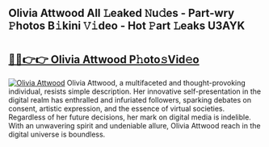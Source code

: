 ## Olivia Attwood All 𝙻eaked 𝙽u𝚍es - Part-wry 𝙿hotos B𝚒kini 𝚅𝚒deo - Hot 𝙿art 𝙻eaks U3AYK

# <h2><a href="http://ld0ad7h.urlbe.top/?page=Olivia+Attwood">🔗🔗👉👉 Olivia Attwood P𝚑oto𝚜Vid𝚎o</a></h2>

[![Olivia Attwood](https://i.imgur.com/eBuTRDB.gif)](http://ld0ad7h.urlbe.top/?page=Olivia+Attwood)
Olivia Attwood, a multifaceted and thought-provoking individual, resists simple description. Her innovative self-presentation in the digital realm has enthralled and infuriated followers, sparking debates on consent, artistic expression, and the essence of virtual societies. Regardless of her future decisions, her mark on digital media is indelible. With an unwavering spirit and undeniable allure, Olivia Attwood reach in the digital universe is boundless.
